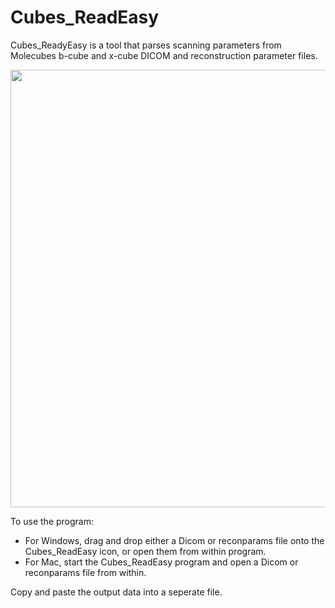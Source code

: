 # Cubes_ReadEasy

Cubes_ReadyEasy is a tool that parses scanning parameters from Molecubes b-cube and x-cube DICOM and reconstruction parameter files.

<img src="https://user-images.githubusercontent.com/70458221/125004278-8cff6580-e09c-11eb-97ce-32ab9d34dfa7.gif" width="700"/>

To use the program:

- For Windows, drag and drop either a Dicom or reconparams file onto the Cubes_ReadEasy icon, or open them from within program. 
- For Mac, start the Cubes_ReadEasy program and open a Dicom or reconparams file from within. 

Copy and paste the output data into a seperate file.
